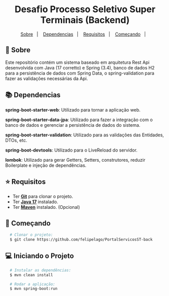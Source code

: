<h1 align="center">
Desafio Processo Seletivo Super Terminais (Backend)
</h1>

<p align="center">
  <a href="#page_with_curl-sobre">Sobre</a>&nbsp;&nbsp;&nbsp;|&nbsp;&nbsp;&nbsp;
  <a href="#books-dependencias">Dependencias</a>&nbsp;&nbsp;&nbsp;|&nbsp;&nbsp;&nbsp;
  <a href="#star-requisitos">Requisitos</a>&nbsp;&nbsp;&nbsp;|&nbsp;&nbsp;&nbsp;  
  <a href="#rocket-começando">Começando</a>&nbsp;&nbsp;&nbsp;|&nbsp;&nbsp;&nbsp;
</p>

## :page_with_curl: Sobre
Este repositório contém um sistema baseado em arquitetura Rest Api desenvolvida com Java (17 corretto) e Spring (3.4), banco de dados H2 para a persistência de dados com Spring Data, o spring-validation para fazer as validações necessárias da Api.

## :books: **Dependencias**
**spring-boot-starter-web**: Utilizado para tornar a aplicação web.

**spring-boot-starter-data-jpa**: Utilizado para fazer a integração com o banco de dados e gerenciar a persistência de dados do sistema.

**spring-boot-starter-validation**: Utilizado para as validações das Entidades, DTOs, etc.

**spring-boot-devtools**: Utilizado para o LiveReload do servidor.

**lombok**: Utilizado para gerar Getters, Setters, construtores, reduzir Boilerplate e injeção de dependências.


## :star: Requisitos
- Ter [**Git**](https://git-scm.com/) para clonar o projeto.
- Ter [**Java 17**]() instalado.
- Ter [**Maven**]([https://gradle.org/install/](https://maven.apache.org/download.cgi)) instalado. (Opcional)


## :rocket: Começando
``` bash
  # Clonar o projeto:
  $ git clone https://github.com/felipelago/PortalServicosST-back

```

## :computer: Iniciando o Projeto
```bash
  # Instalar as dependências:
  $ mvn clean install 

  # Rodar a aplicação:
  $ mvn spring-boot:run
```
